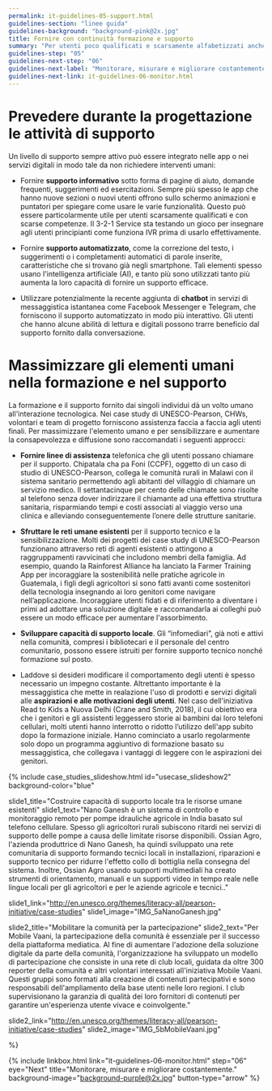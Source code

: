 ```yaml
---
permalink: it-guidelines-05-support.html
guidelines-section: "linee guida"
guidelines-background: "background-pink@2x.jpg"
title: Fornire con continuità formazione e supporto
summary: "Per utenti poco qualificati e scarsamente alfabetizzati anche le interazioni tecnologiche più semplici possono rappresentare una sfida. È fondamentale fornire formazione e supporto iniziali e continuativi a questi utenti quando incontrano le soluzioni digitali per la prima volta - processo di integrazione - e poi continuare a fornirgliele durante l'uso. Ad esempio, anche per il 3-2-1 Service, il cui sistema IVR richiede all'utente di ascoltare una gamma di opzioni e premere un numero per effettuare una selezione, si sono rese necessarie formazione e supporto. La formazione e il supporto possono essere forniti nella soluzione digitale stessa, così come offline, nella vita reale. Sensibilizzare la comunità e sfruttare la “rete umana” è essenziale per aumentare la diffusione delle soluzioni digitali."
guidelines-step: "05"
guidelines-next-step: "06"
guidelines-next-label: "Monitorare, misurare e migliorare costantemente."
guidelines-next-link: it-guidelines-06-monitor.html
---
```



# Prevedere durante la progettazione le attività di supporto


Un livello di supporto sempre attivo può essere integrato nelle app o nei servizi digitali in modo tale da non richiedere interventi umani:

- Fornire **supporto informativo** sotto forma di pagine di aiuto, domande frequenti, suggerimenti ed esercitazioni. Sempre più spesso le app che hanno nuove sezioni o nuovi utenti offrono sullo schermo animazioni e puntatori per spiegare come usare le varie funzionalità. Questo può essere particolarmente utile per utenti scarsamente qualificati e con scarse competenze. Il 3-2-1 Service sta testando un gioco per insegnare agli utenti principianti come funziona IVR prima di usarlo effettivamente.

- Fornire **supporto automatizzato**, come la correzione del testo, i suggerimenti o i completamenti automatici di parole inserite, caratteristiche che si trovano già negli smartphone. Tali elementi spesso usano l'intelligenza artificiale (AI), e tanto più sono utilizzati tanto più aumenta la loro capacità di fornire un supporto efficace.

- Utilizzare potenzialmente la recente aggiunta di **chatbot** in servizi di messaggistica istantanea come Facebook Messenger e Telegram, che forniscono il supporto automatizzato in modo più interattivo. Gli utenti che hanno alcune abilità di lettura e digitali possono trarre beneficio dal supporto fornito dalla conversazione.


# Massimizzare gli elementi umani nella formazione e nel supporto


 La formazione e il supporto fornito dai singoli individui dà un volto umano all'interazione tecnologica. Nei case study di UNESCO-Pearson, CHWs, volontari e team di progetto forniscono assistenza faccia a faccia agli utenti finali. 
 Per massimizzare l'elemento umano e per sensibilizzare e aumentare la consapevolezza e diffusione sono raccomandati i seguenti approcci:


 - **Fornire linee di assistenza** telefonica che gli utenti possano chiamare per il supporto. Chipatala cha pa Foni (CCPF), oggetto di un caso di studio di UNESCO-Pearson, collega le comunità rurali in Malawi con il sistema sanitario permettendo agli abitanti del villaggio di chiamare un servizio medico. Il settantacinque per cento delle chiamate sono risolte al telefono senza dover indirizzare il chiamante ad una effettiva struttura sanitaria, risparmiando tempi e costi associati al viaggio verso una clinica e alleviando conseguentemente l’onere delle strutture sanitarie.

 - **Sfruttare le reti umane esistenti** per il supporto tecnico e la sensibilizzazione. Molti dei progetti dei case study di UNESCO-Pearson funzionano attraverso reti di agenti esistenti o attingono a raggruppamenti ravvicinati che includono membri della famiglia. Ad esempio, quando la Rainforest Alliance ha lanciato la Farmer Training App per incoraggiare la sostenibilità nelle pratiche agricole in Guatemala, i figli degli agricoltori si sono fatti avanti come sostenitori della tecnologia insegnando ai loro genitori come navigare nell’applicazione. Incoraggiare utenti fidati e di riferimento a diventare i primi ad adottare una soluzione digitale e raccomandarla ai colleghi può essere un modo efficace per aumentare l'assorbimento.

 - **Sviluppare capacità di supporto locale**. Gli “infomediari”, già noti e attivi nella comunità, compresi i bibliotecari e il personale del centro comunitario, possono essere istruiti per fornire supporto tecnico nonché formazione sul posto.

 - Laddove si desideri modificare il comportamento degli utenti è spesso necessario un impegno costante. Altrettanto importante è la messaggistica che mette in realazione l'uso di prodotti e servizi digitali alle **aspirazioni e alle motivazioni degli utenti**. Nel caso dell'iniziativa Read to Kids a Nuova Delhi (Crane and Smith, 2018), il cui obiettivo era che i genitori e gli assistenti leggessero storie ai bambini dai loro telefoni cellulari, molti utenti hanno interrotto o ridotto l’utilizzo dell'app subito dopo la formazione iniziale. Hanno cominciato a usarlo regolarmente solo dopo un programma aggiuntivo di formazione basato su messaggistica, che collegava i vantaggi di leggere con le aspirazioni dei genitori.

 {% include case_studies_slideshow.html
 id="usecase_slideshow2"
 background-color="blue"

 slide1_title="Costruire capacità di supporto locale tra le risorse umane esistenti"
 slide1_text="Nano Ganesh è un sistema di controllo e monitoraggio remoto per pompe idrauliche agricole in India basato sul telefono cellulare. Spesso gli agricoltori rurali subiscono ritardi nei servizi di supporto delle pompe a causa delle limitate risorse disponibili. Ossian Agro, l'azienda produttrice di Nano Ganesh, ha quindi sviluppato una rete comunitaria di supporto formando tecnici locali in installazioni, riparazioni e supporto tecnico per ridurre l'effetto collo di bottiglia nella consegna del sistema. Inoltre, Ossian Agro usando supporti multimediali ha creato strumenti di orientamento, manuali e un supporti video in tempo reale nelle lingue locali per gli agricoltori e per le aziende agricole e tecnici.."

 slide1_link="http://en.unesco.org/themes/literacy-all/pearson-initiative/case-studies"
 slide1_image="IMG_5aNanoGanesh.jpg"

 slide2_title="Mobilitare la comunità per la partecipazione"
 slide2_text="Per Mobile Vaani, la partecipazione della comunità è essenziale per il successo della piattaforma mediatica. Al fine di aumentare l'adozione della soluzione digitale da parte della comunità, l'organizzazione ha sviluppato un modello di partecipazione che consiste in una rete di club locali, guidata da oltre 300 reporter della comunità e altri volontari interessati all'iniziativa Mobile Vaani. Questi gruppi sono formati alla creazione di contenuti partecipativi e sono responsabili dell'ampliamento della base utenti nelle loro regioni. I club supervisionano la garanzia di qualità dei loro fornitori di contenuti per garantire un'esperienza utente vivace e coinvolgente."

 slide2_link="http://en.unesco.org/themes/literacy-all/pearson-initiative/case-studies"
 slide2_image="IMG_5bMobileVaani.jpg"



 %}

 {% include linkbox.html
 link="it-guidelines-06-monitor.html"
 step="06"
 eye="Next"
 title="Monitorare, misurare e migliorare costantemente."
 background-image="background-purple@2x.jpg"
 button-type="arrow"
 %}
